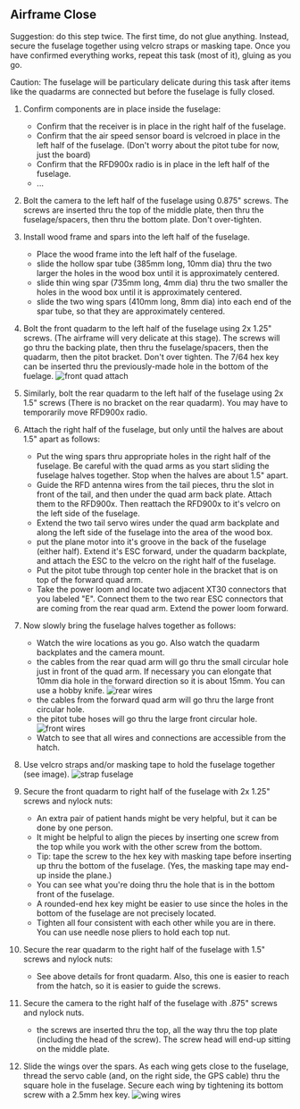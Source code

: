## Airframe Close

Suggestion: do this step twice. The first time, do not glue anything. Instead, secure the fuselage together using velcro straps or masking tape. Once you have confirmed everything works, repeat this task (most of it), gluing as you go.

Caution: The fuselage will be particulary delicate during this task after items like the quadarms are connected but before the fuselage is fully closed.

1. Confirm components are in place inside the fuselage:

    * Confirm that the receiver is in place in the right half of the fuselage.
    * Confirm that the air speed sensor board is velcroed in place in the left half of the fuselage. (Don't worry about the pitot tube for now, just the board)
    * Confirm that the RFD900x radio is in place in the left half of the fuselage.
    * ...

1. Bolt the camera to the left half of the fuselage using 0.875" screws. The screws are inserted thru the top of the middle plate, then thru the fuselage/spacers, then thru the bottom plate. Don't over-tighten.
1. Install wood frame and spars into the left half of the fuselage.

    * Place the wood frame into the left half of the fuselage.
    * slide the hollow spar tube (385mm long, 10mm dia) thru the two larger the holes in the wood box until it is approximately centered.
    * slide thin wing spar (735mm long, 4mm dia) thru the two smaller the holes in the wood box until it is approximately centered.
    * slide the two wing spars (410mm long, 8mm dia) into each end of the spar tube, so that they are approximately centered.  

1. Bolt the front quadarm to the left half of the fuselage using 2x 1.25" screws. (The airframe will very delicate at this stage). The screws will go thru the backing plate, then thru the fuselage/spacers, then the quadarm, then the pitot bracket. Don't over tighten. The 7/64 hex key can be inserted thru the previously-made hole in the bottom of the fuelage.
![front quad attach](../images/front_quad_attach.jpg)
1. Similarly, bolt the rear quadarm to the left half of the fuselage using 2x 1.5" screws (There is no bracket on the rear quadarm). You may have to temporarily move RFD900x radio.
1. Attach the right half of the fuselage, but only until the halves are about 1.5" apart as follows:  
    * Put the wing spars thru appropriate holes in the right half of the fuselage. Be careful with the quad arms as you start sliding the fuselage halves together. Stop when the halves are about 1.5" apart.
    * Guide the RFD antenna wires from the tail pieces, thru the slot in front of the tail, and then under the quad arm back plate. Attach them to the RFD900x. Then reattach the RFD900x to it's velcro on the left side of the fuselage.
    * Extend the two tail servo wires under the quad arm backplate and along the left side of the fuselage into the area of the wood box.
    * put the plane motor into it's groove in the back of the fuselage (either half). Extend it's ESC forward, under the quadarm backplate, and attach the ESC to the velcro on the right half of the fuselage.
    * Put the pitot tube through top center hole in the bracket that is on top of the forward quad arm.
    * Take the power loom and locate two adjacent XT30 connectors that you labeled "E". Connect them to the two rear ESC connectors that are coming from the rear quad arm. Extend the power loom forward.

1. Now slowly bring the fuselage halves together as follows:

    * Watch the wire locations as you go. Also watch the quadarm backplates and the camera mount.
    * the cables from the rear quad arm will go thru the small circular hole just in front of the quad arm. If necessary you can elongate that 10mm dia hole in the forward direction so it is about 15mm. You can use a hobby knife. ![rear wires](../images/rear_wires.jpg)
    * the cables from the forward quad arm will go thru the large front circular hole.
    * the pitot tube hoses will go thru the large front circular hole. ![front wires](../images/front_wires.jpg)
    * Watch to see that all wires and connections are accessible from the hatch.

1. Use velcro straps and/or masking tape to hold the fuselage together (see image). ![strap fuselage](../images/strap_fuselage.jpg)
1. Secure the front quadarm to right half of the fuselage with 2x 1.25" screws and nylock nuts:

    * An extra pair of patient hands might be very helpful, but it can be done by one person.
    * It might be helpful to align the pieces by inserting one screw from the top while you work with the other screw from the bottom.
    * Tip: tape the screw to the hex key with masking tape before inserting up thru the bottom of the fuselage. (Yes, the masking tape may end-up inside the plane.)
    * You can see what you're doing thru the hole that is in the bottom front of the fuselage.
    * A rounded-end hex key might be easier to use since the holes in the bottom of the fuselage are not precisely located.
    * Tighten all four consistent with each other while you are in there. You can use needle nose pliers to hold each top nut.

1. Secure the rear quadarm to the right half of the fuselage with 1.5" screws and nylock nuts:

    * See above details for front quadarm. Also, this one is easier to reach from the hatch, so it is easier to guide the screws.

1. Secure the camera to the right half of the fuselage with .875" screws and nylock nuts.

    * the screws are inserted thru the top, all the way thru the top plate (including the head of the screw). The screw head will end-up sitting on the middle plate.

1. Slide the wings over the spars. As each wing gets close to the fuselage, thread the servo cable (and, on the right side, the GPS cable) thru the square hole in the fuselage. Secure each wing by tightening its bottom screw with a 2.5mm hex key. ![wing wires](../images/wing_wires.jpg)
